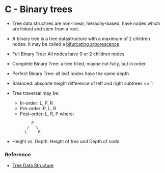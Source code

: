 # C - Binary trees
* Tree data structires are non-linear, hierachy-based, have nodes which are linked and stem from a root.
* A binary tree is a tree datastructure with a maximum of 2 children nodes. It may be called a <a href="https://en.wikipedia.org/wiki/Binary_tree#cite_note-Knuth1997-3">bifurcating arborescence</a>
* Full Binary Tree: All nodes have 0 or 2 children nodes
* Complete Binary Tree: a tree filled, maybe not fully, but in order 
* Perfect Binary Tree: all leaf nodes have the same depth
* Balanced: absolute height difference of left and right subtrees <= 1

* Tree traversal may be:
  * In-order: L, P, R
  * Pre-order: P, L, R
  * Post-order: L, R, P where:
    ```
         P
       /   \
      L     R
    ```
* Height vs. Depth: Height of <em>tree</em> and Depth of <em>node</em>

### Reference
* <a href="www.tutorialspoint/data_structures_algorithms/index.htm">Tree Data Structure</a>
